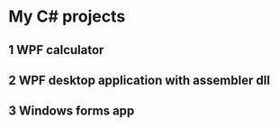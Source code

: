 # My C# projects
## 1 WPF calculator <br />

## 2 WPF desktop application with assembler dll <br />

## 3 Windows forms app <br />
